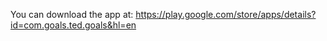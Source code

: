 You can download the app at: https://play.google.com/store/apps/details?id=com.goals.ted.goals&hl=en

